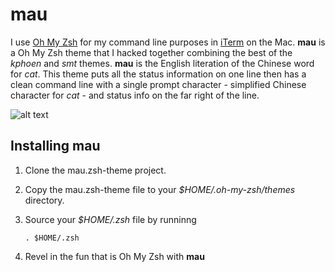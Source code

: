 # mau 

I use [Oh My Zsh](http://ohmyz.sh/) for my command line purposes in [iTerm](https://www.iterm2.com/) on the Mac.  **mau** is a
Oh My Zsh theme that I hacked together combining the best of the _kphoen_ and _smt_ themes.  **mau** is the English literation
of the Chinese word for _cat_.  This theme puts all the status information on one line then has a clean command line with a single prompt character - simplified Chinese character for _cat_ - and status info on the far right of the line.

![alt text](https://github.com/vichargrave/mau.zsh-theme/blob/master/mau.zsh-theme.png)

## Installing **mau**

1. Clone the mau.zsh-theme project.
2. Copy the mau.zsh-theme file to your *$HOME/.oh-my-zsh/themes* directory.
3. Source your *$HOME/.zsh* file by runninng 
    
    ```
    . $HOME/.zsh
    ```
    
4. Revel in the fun that is Oh My Zsh with **mau**
